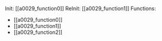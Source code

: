 Init: [[a0029_function0]]
ReInit: [[a0029_function1]]
Functions:
- [[a0029_function0]]
- [[a0029_function1]]
- [[a0029_function2]]
